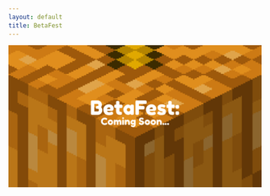 ```yaml
---
layout: default
title: BetaFest
---
```

<div class="container">
  <a href="/" class="card event-card">
    <img src="./assets/img/events/comingsoon.png" alt="BetaFest: Coming Soon..." class="event-image">
  </a>
</div>